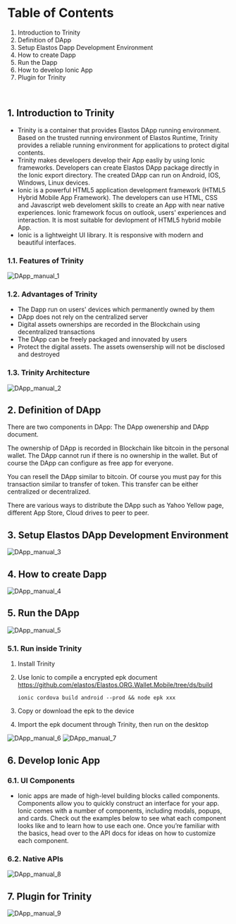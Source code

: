 #   Table of Contents

1. Introduction to Trinity
2. Definition of DApp
3. Setup Elastos Dapp Development Environment
4. How to create Dapp
5. Run the Dapp
6. How to develop Ionic App
7. Plugin for Trinity
<br>

##  1. Introduction to Trinity

* Trinity is a container that provides Elastos DApp running environment. Based on the trusted running environment of Elastos Runtime, Trinity provides a reliable running environment for applications to protect digital contents.
* Trinity makes developers develop their App easliy by using Ionic frameworks.  Developers can create Elastos DApp package directly in the Ionic export directory. The created DApp can run on Android, IOS, Windows, Linux devices.
* Ionic is a powerful HTML5 application development framework (HTML5 Hybrid Mobile App Framework). The developers can use HTML, CSS and Javascript web develoment skills to create an App with near native  experiences. Ionic framework focus on outlook, users' experiences and interaction. It is most suitable for devlopment of HTML5 hybrid mobile App.
* Ionic is a lightweight UI library. It is responsive with modern and beautiful interfaces.

### 1.1. Features of Trinity

![DApp_manual_1](images/DApp_manual_1.png)

### 1.2. Advantages of Trinity

* The Dapp run on users' devices which permanently owned by them
* DApp does not rely on the centralized server
* Digital assets ownerships are recorded in the Blockchain using decentralized transactions
* The DApp can be freely packaged and innovated by users
* Protect the digital assets. The assets owensership will not be disclosed and destroyed

### 1.3. Trinity Architecture

![DApp_manual_2](images/DApp_manual_2.png)
<br>

##  2. Definition of DApp

There are two components in DApp: The DApp owenership and DApp document.

The ownership of DApp is recorded in Blockchain like bitcoin in the personal wallet. The DApp cannot run if there is no ownership in the wallet. But of course the DApp can configure as free app for everyone. 

You can resell the DApp similar to  bitcoin. Of course you must pay for this transaction similar to transfer of token. This transfer can be either centralized or decentralized.

There are various ways to distribute the DApp such as Yahoo Yellow page, different App Store, Cloud drives to peer to peer.
<br>

##  3. Setup Elastos DApp Development Environment
![DApp_manual_3](images/DApp_manual_3.png)
<br>

##  4. How to create Dapp
![DApp_manual_4](images/DApp_manual_4.png)
<br>

##  5. Run the DApp

![DApp_manual_5](images/DApp_manual_5.png)

### 5.1. Run inside Trinity

1. Install Trinity
2. Use Ionic to compile a encrypted epk document
    https://github.com/elastos/Elastos.ORG.Wallet.Mobile/tree/ds/build

    ```
    ionic cordova build android --prod && node epk xxx
    ```

3. Copy or download the epk to the device
4. Import the epk document through Trinity, then run on the desktop

![DApp_manual_6](images/DApp_manual_6.png) ![DApp_manual_7](images/DApp_manual_7.png)
<br>

##  6. Develop Ionic App

### 6.1. UI Components

* Ionic apps are made of high-level building blocks called components. Components allow you to quickly construct an interface for your app. Ionic comes with a number of components, including modals, popups, and cards. Check out the examples below to see what each component looks like and to learn how to use each one. Once you’re familiar with the basics, head over to the API docs for ideas on how to customize each component.

### 6.2. Native APIs

![DApp_manual_8](images/DApp_manual_8.png)
<br>

##  7. Plugin for Trinity

![DApp_manual_9](images/DApp_manual_9.png)
